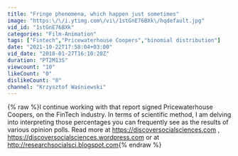 ```yaml
---
title: "Fringe phenomena, which happen just sometimes"
image: "https:\/\/i.ytimg.com\/vi\/1stGnE76BXk\/hqdefault.jpg"
vid_id: "1stGnE76BXk"
categories: "Film-Animation"
tags: ["Fintech","Pricewaterhouse Coopers","binomial distribution"]
date: "2021-10-22T17:58:04+03:00"
vid_date: "2018-01-27T16:10:28Z"
duration: "PT2M13S"
viewcount: "10"
likeCount: "0"
dislikeCount: "0"
channel: "Krzysztof Waśniewski"
---
```

{% raw %}I continue working with that report signed Pricewaterhouse Coopers, on the FinTech industry. In terms of scientific method, I am delving into interpreting those percentages you can frequently see as the results of various opinion polls. Read more at <a rel="nofollow" target="blank" href="https://discoversocialsciences.com">https://discoversocialsciences.com</a> , <a rel="nofollow" target="blank" href="https://discoversocialsciences.wordpress.com">https://discoversocialsciences.wordpress.com</a> or at <a rel="nofollow" target="blank" href="http://researchsocialsci.blogspot.com">http://researchsocialsci.blogspot.com</a>{% endraw %}
